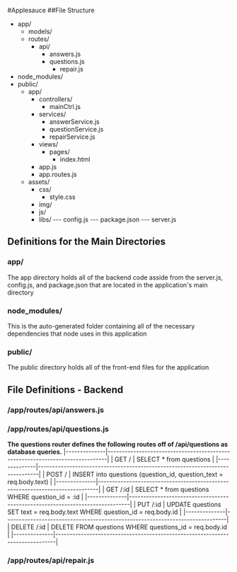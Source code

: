 #Applesauce
##File Structure
* app/
  - models/
  - routes/
    * api/
      - answers.js
      - questions.js
         * repair.js
* node_modules/
* public/
  - app/
    * controllers/
      - mainCtrl.js
    * services/
      - answerService.js
      - questionService.js
      - repairService.js
    * views/
      - pages/
        * index.html
    * app.js
    * app.routes.js
  - assets/
    * css/
      - style.css
    * img/
    * js/
    * libs/
--- config.js
--- package.json
--- server.js

## Definitions for the Main Directories

### app/
The app directory holds all of the backend code asside from the server.js, config.js, and package.json that are located in the application's main directory

### node_modules/
This is the auto-generated folder containing all of the necessary dependencies that node uses in this application

### public/
The public directory holds all of the front-end files for the application

## File Definitions - Backend

### /app/routes/api/answers.js

### /app/routes/api/questions.js
**The questions router defines the following routes off of /api/questions as database queries.**
|--------------|------------------------------------------------------------------------------|
| GET /        | SELECT * from questions                                                      |
|--------------|------------------------------------------------------------------------------|
| POST /       | INSERT into questions (question_id, question_text = req.body.text)           |
|--------------|------------------------------------------------------------------------------|
| GET /:id     | SELECT * from questions WHERE question_id = :id                              |
|--------------|------------------------------------------------------------------------------|
| PUT /:id     | UPDATE questions SET text = req.body.text WHERE question_id = req.body.id    |
|--------------|------------------------------------------------------------------------------|
| DELETE /:id  | DELETE FROM questions WHERE questions_id = req.body.id                       |
|--------------|------------------------------------------------------------------------------|


### /app/routes/api/repair.js
